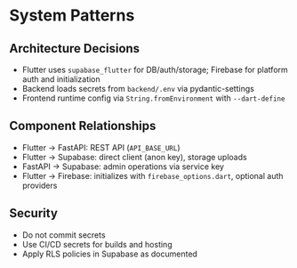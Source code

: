 # System Patterns

## Architecture Decisions
- Flutter uses `supabase_flutter` for DB/auth/storage; Firebase for platform auth and initialization
- Backend loads secrets from `backend/.env` via pydantic-settings
- Frontend runtime config via `String.fromEnvironment` with `--dart-define`

## Component Relationships
- Flutter → FastAPI: REST API (`API_BASE_URL`)
- Flutter → Supabase: direct client (anon key), storage uploads
- FastAPI → Supabase: admin operations via service key
- Flutter → Firebase: initializes with `firebase_options.dart`, optional auth providers

## Security
- Do not commit secrets
- Use CI/CD secrets for builds and hosting
- Apply RLS policies in Supabase as documented
